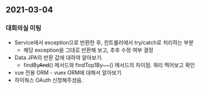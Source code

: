 ## 2021-03-04

### 대회의실 미팅

- Service에서 exception으로 반환한 후, 컨트롤러에서 try/catch로 처리하는 부분
  - 해당 exception을 그대로 반환해 보고, 추후 수정 여부 결정
- Data JPA의 반환 값에 대하여 알아보기.
  - findBy~~And~~() 메서드와 findTop1By~~() 메서드의 차이점. 쿼리 찍어보고 확인
- vue 전용 ORM - vuex ORM에 대해서 알아보기
- 하이웍스 OAuth 신청해주셨음.